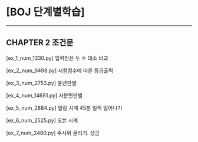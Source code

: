 # [BOJ 단계별학습]

---

## CHAPTER 2 조건문

[ex_1_num_1330.py] 입력받은 두 수 대소 비교 

[ex_2_num_9498.py] 시험점수에 따른 등급출력 

[ex_3_num_2753.py] 윤년판별 

[ex_4_num_14681.py] 사분면판별 

[ex_5_num_2884.py] 알람 시계 45분 일찍 일어나기

[ex_6_num_2525.py] 오븐 시계

[ex_7_num_2480.py] 주사위 굴리기. 상금


